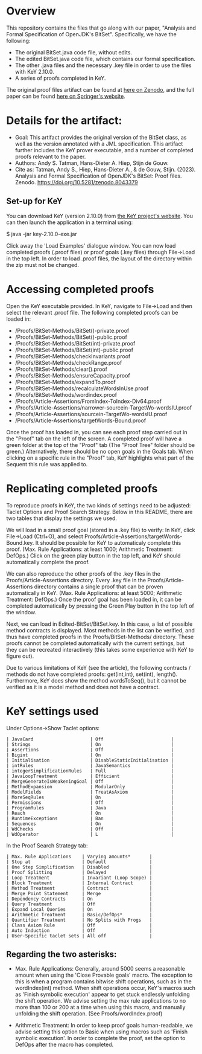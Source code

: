 # Overview
This repository contains the files that go along with our paper, "Analysis and Formal Specification of OpenJDK's BitSet". Specifically, we have the following:
* The original BitSet.java code file, without edits. 
* The edited BitSet.java code file, which contains our formal specification.
* The other .java files and the necessary .key file in order to use the files with KeY 2.10.0.
* A series of proofs completed in KeY.

The original proof files artifact can be found at [here on Zenodo](https://doi.org/10.5281/zenodo.8043379), and the full paper can be found [here on Springer's website](https://doi.org/10.1007/978-3-031-47705-8_8). 

# Details for the artifact:
* Goal: This artifact provides the original version of the BitSet class, as well as the version annotated with a JML specification. This artifact further includes the KeY prover executable, and a number of completed proofs relevant to the paper.
* Authors: Andy S. Tatman, Hans-Dieter A. Hiep, Stijn de Gouw.
* Cite as: Tatman, Andy S., Hiep, Hans-Dieter A., & de Gouw, Stijn. (2023). Analysis and Formal Specification of OpenJDK's BitSet: Proof files. Zenodo. https://doi.org/10.5281/zenodo.8043379

## Set-up for KeY
You can download KeY (version 2.10.0) from [the KeY project's website](https://www.key-project.org/download/). 
You can then launch the application in a terminal using:

$ java -jar key-2.10.0-exe.jar

Click away the 'Load Examples' dialogue window.
You can now load completed proofs (.proof files) or proof goals (.key files) through File->Load in the top left.
In order to load .proof files, the layout of the directory within the zip must not be changed.

# Accessing completed proofs
Open the KeY executable provided.
In KeY, navigate to File->Load and then select the relevant .proof file.
The following completed proofs can be loaded in:
* /Proofs/BitSet-Methods/BitSet()-private.proof
* /Proofs/BitSet-Methods/BitSet()-public.proof
* /Proofs/BitSet-Methods/BitSet(int)-private.proof
* /Proofs/BitSet-Methods/BitSet(int)-public.proof
* /Proofs/BitSet-Methods/checkInvariants.proof
* /Proofs/BitSet-Methods/checkRange.proof
* /Proofs/BitSet-Methods/clear().proof
* /Proofs/BitSet-Methods/ensureCapacity.proof
* /Proofs/BitSet-Methods/expandTo.proof
* /Proofs/BitSet-Methods/recalculateWordsInUse.proof
* /Proofs/BitSet-Methods/wordindex.proof
* /Proofs/Article-Assertions/FromIndex-ToIndex-Div64.proof
* /Proofs/Article-Assertions/narrower-sourcein-TargetWo-wordsIU.proof
* /Proofs/Article-Assertions/sourcein-TargetWo-wordsIU.proof
* /Proofs/Article-Assertions/targetWords-Bound.proof

Once the proof has loaded in, you can see each proof step carried out in the "Proof" tab on the left of the screen. 
A completed proof will have a green folder at the top of the "Proof" tab (The "Proof Tree" folder should be green.)
Alternatively, there should be no open goals in the Goals tab. 
When clicking on a specific rule in the "Proof" tab, KeY highlights what part of the Sequent this rule was applied to.


# Replicating completed proofs
To reproduce proofs in KeY, the two kinds of settings need to be adjusted: Taclet Options and Proof Search Strategy.
Below in this README, there are two tables that display the settings we used.

We will load in a small proof goal (stored in a .key file) to verify:
In KeY, click File->Load (Ctrl+O), and select Proofs/Article-Assertions/targetWords-Bound.key.
It should be possible for KeY to automaticaly complete this proof.
(Max. Rule Applications: at least 1000; Arithmetic Treatment: DefOps.)
Click on the green play button in the top left, and KeY should automatically complete the proof.

We can also reproduce the other proofs of the .key files in the Proofs/Article-Assertions directory.
Every .key file in the Proofs/Article-Assertions directory contains a single proof that can be proven automatically in KeY.
(Max. Rule Applications: at least 5000; Arithmetic Treatment: DefOps.)
Once the proof goal has been loaded in, it can be completed automatically by pressing the Green Play button in the top left of the window. 

Next, we can load in Edited-BitSet/BitSet.key.
In this case, a list of possible method contracts is displayed.
Most methods in the list can be verified, and thus have completed proofs in the Proofs/BitSet-Methods/ directory. 
These proofs cannot be completed automatically with the current settings, but they can be recreated interactively (this takes some experience with KeY to figure out).

Due to various limitations of KeY (see the article), the following contracts / methods do not have completed proofs: get(int,int), set(int), length().
Furthermore, KeY does show the method wordsToSeq(), but it cannot be verified as it is a model method and does not have a contract.

# KeY settings used
Under Options->Show Taclet options:
```
| JavaCard                     | Off                         |
| Strings                      | On                          |
| Assertions                   | Off                         |
| Bigint                       | On                          |
| Initialisation               | DisableStaticInitialisation |
| intRules                     | JavaSemantics               |
| integerSimplificationRules   | Full                        |
| JavaLoopTreatment            | Efficient                   |
| MergeGenerateIsWeakeningGoal | Off                         |
| MethodExpansion              | ModularOnly                 |
| ModelFields                  | TreatAsAxiom                |
| MoreSeqRules                 | On                          |
| Permissions                  | Off                         |
| ProgramRules                 | Java                        |
| Reach                        | On                          |
| RuntimeExceptions            | Ban                         |
| Sequences                    | On                          |
| WdChecks                     | Off                         |
| WdOperator                   | L                           |
```
In the Proof Search Strategy tab:
```
| Max. Rule Applications    | Varying amounts*       |
| Stop at                   | Default                |
| One Step Simplification   | Disabled               |
| Proof Splitting           | Delayed                |
| Loop Treatment            | Invariant (Loop Scope) |
| Block Treatment           | Internal Contract      |
| Method Treatment          | Contract               |
| Merge Point Statement     | Merge                  |
| Dependency Contracts      | On                     |
| Query Treatment           | Off                    |
| Expand Local Queries      | On                     |
| Arithmetic Treatment      | Basic/DefOps*          |
| Quantifier Treatment      | No Splits with Progs   |
| Class Axiom Rule          | Off                    |
| Auto Induction            | Off                    |
| User-Specific taclet sets | All off                |
```

## Regarding the two asterisks:
* Max. Rule Applications:
Generally, around 5000 seems a reasonable amount when using the 'Close Provable goals' macro. 
The exception to this is when a program contains bitwise shift operations, such as in the wordIndex(int) method.
When shift operations occur, KeY's macros such as 'Finish symbolic execution' appear to get stuck endlessly unfolding the shift operation. 
We advise setting the max rule applications to no more than 100 or 200 at a time when using this macro, and manually unfolding the shift operation. (See Proofs/wordIndex.proof)

* Arithmetic Treatment:
In order to keep proof goals human-readable, we advise setting this option to Basic when using macros such as 'Finish symbolic execution'.
In order to complete the proof, set the option to DefOps after the macro has completed.


